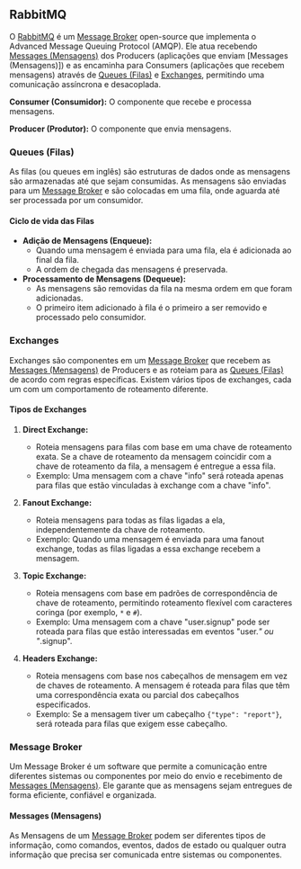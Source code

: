 ## RabbitMQ

O [RabbitMQ](https://www.rabbitmq.com) é um [Message Broker](#) open-source que implementa o Advanced Message Queuing Protocol (AMQP). Ele atua recebendo [Messages (Mensagens)](#messages-mensagens) dos Producers (aplicações que enviam [Messages (Mensagens)]) e as encaminha para Consumers (aplicações que recebem mensagens) através de [Queues (Filas)](#queues-filas) e [Exchanges](#exchanges), permitindo uma comunicação assíncrona e desacoplada.

**Consumer (Consumidor):** O componente que recebe e processa mensagens.

**Producer (Produtor):** O componente que envia mensagens.

### Queues (Filas)

As filas (ou queues em inglês) são estruturas de dados onde as mensagens são armazenadas até que sejam consumidas. As mensagens são enviadas para um [Message Broker](#message-broker) e são colocadas em uma fila, onde aguarda até ser processada por um consumidor.

#### Ciclo de vida das Filas

- **Adição de Mensagens (Enqueue):**
    - Quando uma mensagem é enviada para uma fila, ela é adicionada ao final da fila.
    - A ordem de chegada das mensagens é preservada.
- **Processamento de Mensagens (Dequeue):**
    - As mensagens são removidas da fila na mesma ordem em que foram adicionadas.
    - O primeiro item adicionado à fila é o primeiro a ser removido e processado pelo consumidor.

### Exchanges

Exchanges são componentes em um [Message Broker](#message-broker) que recebem as [Messages (Mensagens)](#messages-mensagens) de Producers e as roteiam para as [Queues (Filas)](#queues-filas) de acordo com regras específicas. Existem vários tipos de exchanges, cada um com um comportamento de roteamento diferente.

#### Tipos de Exchanges

1. **Direct Exchange:**
    - Roteia mensagens para filas com base em uma chave de roteamento exata. Se a chave de roteamento da mensagem coincidir com a chave de roteamento da fila, a mensagem é entregue a essa fila.
    - Exemplo: Uma mensagem com a chave "info" será roteada apenas para filas que estão vinculadas à exchange com a chave "info".
    
2. **Fanout Exchange:**
    - Roteia mensagens para todas as filas ligadas a ela, independentemente da chave de roteamento.
    - Exemplo: Quando uma mensagem é enviada para uma fanout exchange, todas as filas ligadas a essa exchange recebem a mensagem.
    
3. **Topic Exchange:**
    - Roteia mensagens com base em padrões de correspondência de chave de roteamento, permitindo roteamento flexível com caracteres coringa (por exemplo, `*` e `#`).
    - Exemplo: Uma mensagem com a chave "user.signup" pode ser roteada para filas que estão interessadas em eventos "user.*" ou "*.signup".
    
4. **Headers Exchange:**
    - Roteia mensagens com base nos cabeçalhos de mensagem em vez de chaves de roteamento. A mensagem é roteada para filas que têm uma correspondência exata ou parcial dos cabeçalhos especificados.
    - Exemplo: Se a mensagem tiver um cabeçalho `{"type": "report"}`, será roteada para filas que exigem esse cabeçalho.

### Message Broker

Um Message Broker é um software que permite a comunicação entre diferentes sistemas ou componentes por meio do envio e recebimento de [Messages (Mensagens)](#messages). Ele garante que as mensagens sejam entregues de forma eficiente, confiável e organizada.

#### Messages (Mensagens)

As Mensagens de um [Message Broker](#message-broker) podem ser diferentes tipos de informação, como comandos, eventos, dados de estado ou qualquer outra informação que precisa ser comunicada entre sistemas ou componentes.
